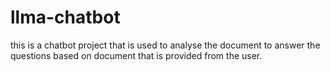 # llma-chatbot
this is a chatbot project that is used to analyse the document to answer the questions based on document that is provided from the user.
